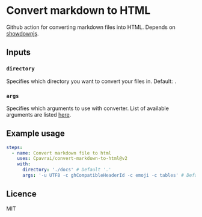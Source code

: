 # Convert markdown to HTML

Github action for converting markdown files into HTML. Depends on [showdownjs](https://showdownjs.com/).

## Inputs

### `directory`

Specifies which directory you want to convert your files in. Default: `.`

### `args`

Specifies which arguments to use with converter. List of available arguments are listed [here](https://showdownjs.com/docs/available-options/).

## Example usage

```yaml
steps:
  - name: Convert markdown file to html
    uses: Cpavrai/convert-markdown-to-html@v2
    with:
      directory: './docs' # Default '.'
      args: '-u UTF8 -c ghCompatibleHeaderId -c emoji -c tables' # Default ''
```

## Licence

MIT
